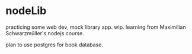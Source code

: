 # nodeLib
practicing some web dev, mock library app. wip.
learning from Maximilian Schwarzmüller's nodejs course. 

plan to use postgres for book database. 
